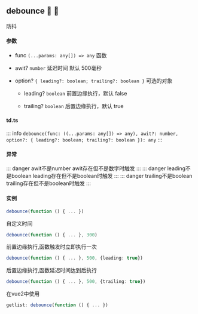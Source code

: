 ## debounce :tada: :100: 
防抖
#### 参数 
- func `(...params: any[]) => any` 函数
 
- awit? `number` 延迟时间 默认 500毫秒
 
- option? `{ leading?: boolean; trailing?: boolean }` 可选的对象
 
	- leading? `boolean` 前置边缘执行，默认 false
 
	- trailing? `boolean` 后置边缘执行，默认 true
 
#### td.ts
::: info
`debounce(func: ((...params: any[]) => any), awit?: number, option?: { leading?: boolean; trailing?: boolean }): any`
:::
#### 异常 
::: danger
awit不是number awit存在但不是数字时触发
:::
::: danger
leading不是boolean leading存在但不是boolean时触发
:::
::: danger
trailing不是boolean trailing存在但不是boolean时触发
:::
#### 实例 
```ts
debounce(function () { ... })
```
自定义时间


```ts
debounce(function () { ... }, 300)
```
前置边缘执行,函数触发时立即执行一次


```ts
debounce(function () { ... }, 500, {leading: true})
```
后置边缘执行,函数延迟时间达到后执行


```ts
debounce(function () { ... }, 500, {trailing: true})
```
在vue2中使用


```ts
getlist: debounce(function () { ... })
```
